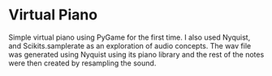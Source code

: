 Virtual Piano
=============
Simple virtual piano using PyGame for the first time. I also used Nyquist, and Scikits.samplerate as an exploration of audio concepts. The wav file was generated using Nyquist using its piano library and the rest of the notes were then created by resampling the sound.